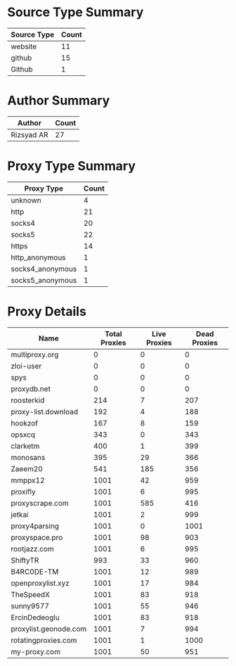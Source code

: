 # Source Type Summary

| Source Type | Count |
|-------------|-------|
| website | 11 |
| github | 15 |
| Github | 1 |


# Author Summary

| Author | Count |
|--------|-------|
| Rizsyad AR | 27 |


# Proxy Type Summary

| Proxy Type | Count |
|------------|-------|
| unknown | 4 |
| http | 21 |
| socks4 | 20 |
| socks5 | 22 |
| https | 14 |
| http_anonymous | 1 |
| socks4_anonymous | 1 |
| socks5_anonymous | 1 |


# Proxy Details

| Name | Total Proxies | Live Proxies | Dead Proxies |
|------|---------------|--------------|---------------|
| multiproxy.org | 0 | 0 | 0 |
| zloi-user | 0 | 0 | 0 |
| spys | 0 | 0 | 0 |
| proxydb.net | 0 | 0 | 0 |
| roosterkid | 214 | 7 | 207 |
| proxy-list.download | 192 | 4 | 188 |
| hookzof | 167 | 8 | 159 |
| opsxcq | 343 | 0 | 343 |
| clarketm | 400 | 1 | 399 |
| monosans | 395 | 29 | 366 |
| Zaeem20 | 541 | 185 | 356 |
| mmppx12 | 1001 | 42 | 959 |
| proxifly | 1001 | 6 | 995 |
| proxyscrape.com | 1001 | 585 | 416 |
| jetkai | 1001 | 2 | 999 |
| proxy4parsing | 1001 | 0 | 1001 |
| proxyspace.pro | 1001 | 98 | 903 |
| rootjazz.com | 1001 | 6 | 995 |
| ShiftyTR | 993 | 33 | 960 |
| B4RC0DE-TM | 1001 | 12 | 989 |
| openproxylist.xyz | 1001 | 17 | 984 |
| TheSpeedX | 1001 | 83 | 918 |
| sunny9577 | 1001 | 55 | 946 |
| ErcinDedeoglu | 1001 | 83 | 918 |
| proxylist.geonode.com | 1001 | 7 | 994 |
| rotatingproxies.com | 1001 | 1 | 1000 |
| my-proxy.com | 1001 | 50 | 951 |
